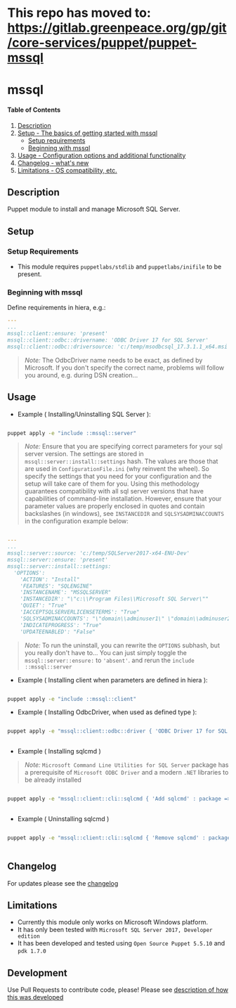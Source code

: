 # This repo has moved to: https://gitlab.greenpeace.org/gp/git/core-services/puppet/puppet-mssql

# mssql

#### Table of Contents

1. [Description](#description)
1. [Setup - The basics of getting started with mssql](#setup)
    * [Setup requirements](#setup-requirements)
    * [Beginning with mssql](#beginning-with-mssql)
1. [Usage - Configuration options and additional functionality](#usage)
1. [Changelog - what's new](#changelog)
1. [Limitations - OS compatibility, etc.](#limitations)

## Description

Puppet module to install and manage Microsoft SQL Server.

## Setup

### Setup Requirements

* This module requires `puppetlabs/stdlib` and `puppetlabs/inifile` to be present.

### Beginning with mssql

Define requirements in hiera, e.g.:

  ```yaml
  ---
  ...
  mssql::client::ensure: 'present'
  mssql::client::odbc::drivername: 'ODBC Driver 17 for SQL Server'
  mssql::client::odbc::driversource: 'c:/temp/msodbcsql_17.3.1.1_x64.msi'
  ```

  > _Note:_ The OdbcDriver name needs to be exact, as defined by Microsoft.  If you don't specify the correct name, problems will follow you around, e.g. during DSN creation...

## Usage

* Example ( Installing/Uninstalling SQL Server ):

```cmd

puppet apply -e "include ::mssql::server"

```

> _Note:_ Ensure that you are specifying correct parameters for your sql server version.  The settings are stored in `mssql::server::install::settings` hash.  The values are those that are used in `ConfigurationFile.ini` (why reinvent the wheel). So
specify the settings that you need for your configuration and the setup will take care of them for you.  Using this methodology guarantees compatibility with all sql server versions that have capabilities of command-line installation. However, ensure that your parameter values are properly enclosed in quotes and contain backslashes (in windows), see `INSTANCEDIR` and `SQLSYSADMINACCOUNTS` in the configuration example below:

```yaml

---
...
mssql::server::source: 'c:/temp/SQLServer2017-x64-ENU-Dev'
mssql::server::ensure: 'present'
mssql::server::install::settings:
  'OPTIONS':
    'ACTION': "Install"
    'FEATURES': "SQLENGINE"
    'INSTANCENAME': "MSSQLSERVER"
    'INSTANCEDIR': "\"c:\\Program Files\\Microsoft SQL Server\""
    'QUIET': "True"
    'IACCEPTSQLSERVERLICENSETERMS': "True"
    'SQLSYSADMINACCOUNTS': "\"domain\\adminuser1\" \"domain\\adminuser2\" \"domain\\admingroup1\""
    'INDICATEPROGRESS': "True"
    'UPDATEENABLED': "False"

```

> _Note:_ To run the uninstall, you can rewrite the `OPTIONS` subhash, but you really don't have to... You can just simply toggle the `mssql::server::ensure:` to `'absent'`.  and rerun the `include ::mssql::server`

* Example ( Installing client when parameters are defined in hiera ):

```cmd

puppet apply -e "include ::mssql::client"

```

* Example ( Installing OdbcDriver, when used as defined type ):

```cmd

puppet apply -e "mssql::client::odbc::driver { 'ODBC Driver 17 for SQL Server' : ensure => 'present', driver => 'ODBC Driver 17 for SQL Server', source => 'c:/temp/msodbcsql_17.3.1.1_x64.msi',  }"
  
```

* Example ( Installing sqlcmd )

> _Note:_ `Microsoft Command Line Utilities for SQL Server` package has a prerequisite of `Microsoft ODBC Driver` and a modern `.NET` libraries to be already installed

```cmd

puppet apply -e "mssql::client::cli::sqlcmd { 'Add sqlcmd' : package => 'Microsoft Command Line Utilities 15 for SQL Server', ensure => 'present', source => 'c:/temp/MsSqlCmdLnUtils.msi', }"
  
```

* Example ( Uninstalling sqlcmd )

```cmd

puppet apply -e "mssql::client::cli::sqlcmd { 'Remove sqlcmd' : package => 'Microsoft Command Line Utilities 15 for SQL Server', ensure => 'absent', source => 'c:/temp/MsSqlCmdLnUtils.msi', }"
  
```

## Changelog

For updates please see the [changelog](https://github.com/umaritimus/mssql/blob/master/CHANGELOG.md)

## Limitations

* Currently this module only works on Microsoft Windows platform.
* It has only been tested with `Microsoft SQL Server 2017, Developer edition`
* It has been developed and tested using `Open Source Puppet 5.5.10` and `pdk 1.7.0`

## Development

Use Pull Requests to contribute code, please!  Please see [description of how this was developed](https://github.com/umaritimus/mssql/blob/master/CONTRIBUTING.md)
